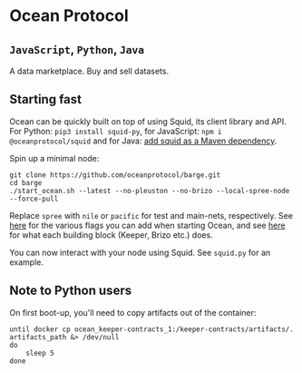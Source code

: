 # Ocean Protocol
## `JavaScript`, `Python`, `Java`

A data marketplace. Buy and sell datasets.

## Starting fast

Ocean can be quickly built on top of using Squid, its client library and API. For Python: `pip3 install squid-py`, for JavaScript: `npm i @oceanprotocol/squid` and for Java: [add squid as a Maven dependency](https://github.com/oceanprotocol/squid-java#installation).

Spin up a minimal node:
```
git clone https://github.com/oceanprotocol/barge.git
cd barge
./start_ocean.sh --latest --no-pleuston --no-brizo --local-spree-node --force-pull
```
Replace `spree` with `nile` or `pacific` for test and main-nets, respectively. See [here](https://github.com/oceanprotocol/barge#all-options) for the various flags you can add when starting Ocean, and see [here](https://docs.oceanprotocol.com/concepts/architecture/) for what each building block (Keeper, Brizo etc.) does.

You can now interact with your node using Squid. See `squid.py` for an example.

## Note to Python users

On first boot-up, you'll need to copy artifacts out of the container:
```
until docker cp ocean_keeper-contracts_1:/keeper-contracts/artifacts/. artifacts_path &> /dev/null
do
    sleep 5
done
```


